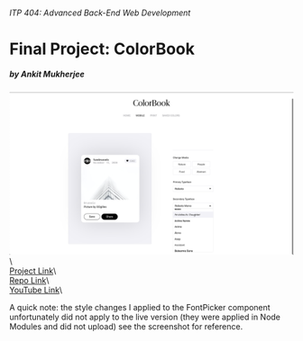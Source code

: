 ###### ITP 404: Advanced Back-End Web Development

# Final Project: ColorBook

##### by Ankit Mukherjee

![Screenshot](Screenshot.png)\  
[Project Link](https://inspiring-bose-868e19.netlify.app)\  
[Repo Link](https://github.com/AnkitMukherjee/colorbook)\  
[YouTube Link](https://youtu.be/vdUxPvpVUoM)\

A quick note: the style changes I applied to the FontPicker component unfortunately did not apply to the live version (they were applied in Node Modules and did not upload) see the screenshot for reference.
